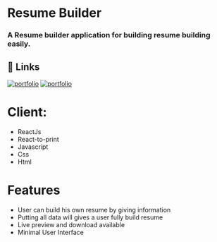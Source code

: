 # Resume Builder
### A Resume builder application for building resume building easily.
## 🔗 Links
[![portfolio](https://img.shields.io/badge/Github_Client-000?style=for-the-badge&logo=ko-fi&logoColor=white)](https://github.com/BayajidAlam/resume-builder)
[![portfolio](https://img.shields.io/badge/Live-000?style=for-the-badge&logo=ko-fi&logoColor=white)](https://resume-builder-0001.netlify.app/)


# Client: 
- ReactJs
- React-to-print
- Javascript
- Css
- Html

# Features 
- User can build his own resume by giving information
- Putting all data will gives a  user fully build resume
- Live preview and download available 
- Minimal User Interface

